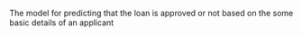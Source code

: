 The model for predicting that the loan is approved or not based on the some basic details of an applicant